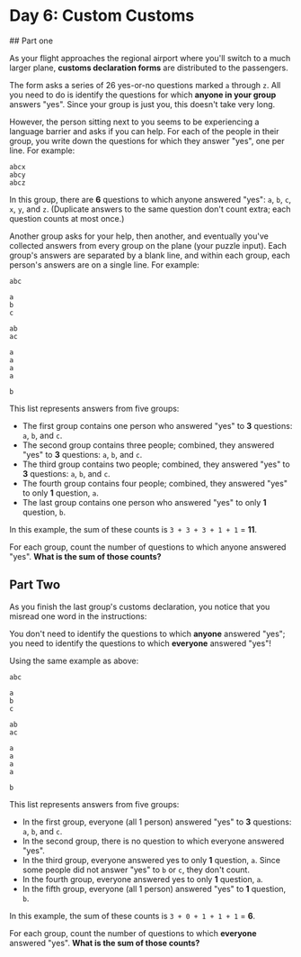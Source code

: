 # Day 6: Custom Customs

## Part one

As your flight approaches the regional airport where you'll switch to a much larger plane, **customs declaration forms** are distributed to the passengers.

The form asks a series of 26 yes-or-no questions marked `a` through `z`. All you need to do is identify the questions for which **anyone in your group** answers "yes". Since your group is just you, this doesn't take very long.

However, the person sitting next to you seems to be experiencing a language barrier and asks if you can help. For each of the people in their group, you write down the questions for which they answer "yes", one per line. For example:

```
abcx
abcy
abcz
```

In this group, there are **6** questions to which anyone answered "yes": `a`, `b`, `c`, `x`, `y`, and `z`. (Duplicate answers to the same question don't count extra; each question counts at most once.)

Another group asks for your help, then another, and eventually you've collected answers from every group on the plane (your puzzle input). Each group's answers are separated by a blank line, and within each group, each person's answers are on a single line. For example:

```
abc

a
b
c

ab
ac

a
a
a
a

b
```

This list represents answers from five groups:
- The first group contains one person who answered "yes" to **3** questions: `a`, `b`, and `c`.
- The second group contains three people; combined, they answered "yes" to **3** questions: `a`, `b`, and `c`.
- The third group contains two people; combined, they answered "yes" to **3** questions: `a`, `b`, and `c`.
- The fourth group contains four people; combined, they answered "yes" to only **1** question, `a`.
- The last group contains one person who answered "yes" to only **1** question, `b`.

In this example, the sum of these counts is `3 + 3 + 3 + 1 + 1` = **11**.

For each group, count the number of questions to which anyone answered "yes". **What is the sum of those counts?**

## Part Two

As you finish the last group's customs declaration, you notice that you misread one word in the instructions:

You don't need to identify the questions to which **anyone** answered "yes"; you need to identify the questions to which **everyone** answered "yes"!

Using the same example as above:
```
abc

a
b
c

ab
ac

a
a
a
a

b
```

This list represents answers from five groups:

- In the first group, everyone (all 1 person) answered "yes" to **3** questions: `a`, `b`, and `c`.
- In the second group, there is no question to which everyone answered "yes".
- In the third group, everyone answered yes to only **1** question, `a`. Since some people did not answer "yes" to `b` or `c`, they don't count.
- In the fourth group, everyone answered yes to only **1** question, `a`.
- In the fifth group, everyone (all 1 person) answered "yes" to **1** question, `b`.

In this example, the sum of these counts is `3 + 0 + 1 + 1 + 1` = **6**.

For each group, count the number of questions to which **everyone** answered "yes". **What is the sum of those counts?**



